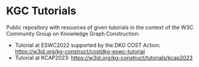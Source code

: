 # KGC Tutorials
Public repository with resources of given tutorials in the context of the W3C Community Group on Knowledge Graph Construction:

- Tutorial at ESWC2022 supported by the DKG COST Action: https://w3id.org/kg-construct/costdkg-eswc-tutorial
- Tutorial at KCAP2023: https://w3id.org/kg-construct/tutorials/kcap2023

